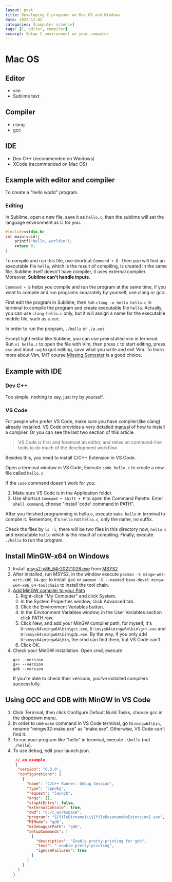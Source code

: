 ```yaml
---
layout: post
title: Developing C programs on Mac OS and Windows
date: 2022-12-02
categories: [computer science]
tags: [C, editor, compiler]
excerpt: Setup C environment on your computer
---
```

# Mac OS
## Editor
- vim
- Sublime text
## Compiler
- clang
- gcc
## IDE
- Dev C++ (recommended on Windows)
- XCode (recommended on Mac OS)


## Example with editor and compiler
To create a "hello world" program.
### Editing
In Sublime, open a new file, save it as `hello.c`, then the sublime will set the language environment as C for you.
```c
#include<stdio.h>
int main(void){
    printf("hello, world\n");
    return 0;
}
```
To compile and run this file, use shortcut `Command + B`. Then you will find an executable file `hello`, which is the result of compiling, is created in the same file.
Sublime itself doesn't have compiler, it uses external compiler. Moreover, **Sublime can't handle inputs**.

`Command + B` helps you compile and run the program at the same time, if you want to compile and run programs separately by yourself, use clang or gcc:

First edit the program in Sublime, then run `clang -o hello hello.c` in terminal to compile the program and create executable file `hello`. Actually, you can use `clang hello.c` only, but it will assign a name for the executable middle file, such as `a.out`.

In order to run the program, `./hello` or `./a.out`.

Except light editor like Sublime, you can use preinstalled vim in terminal. Run `vi hello.c` to open the file with Vim, then press `I` to start editing, press `esc` and input `:wq` to quit editing, save what you write and exit Vim.
To learn more about Vim, MIT course [Missing Semester](https://missing.csail.mit.edu/2020/editors/) is a good choice.

## Example with IDE
### Dev C++
Too simple, nothing to say, just try by yourself.
### VS Code
For people who prefer VS Code, make sure you have compiler(like clang) already installed. VS Code provides a very detailed [manual](https://code.visualstudio.com/docs/languages/cpp#_install-a-compiler) of how to install a compiler. Or you can see the last two section of this article.
> VS Code is first and foremost an editor, and relies on command-line tools to do much of the development workflow.

Besides this, you need to install C/C++ Extension in VS Code.

Open a terminal window in VS Code, Execute `code hello.c` to create a new file called `hello.c`.

If the `code` command doesn't work for you:
1. Make sure VS Code is in the Application folder.
2. Use shortcut `Command + Shift + P` to open the Command Palette. Enter `shell command`, choose "Install 'code' command in PATH".

After you finished programming in hello.c, execute `make hello` in terminal to compile it. Remember, it's `hello` not `hello.c`, only the name, no suffix.

Check the files by `ls -l`, there will be two files in this directory now, `hello.c` and executable `hello` which is the result of compiling. Finally, execute `./hello` to run the program.

## Install MinGW-x64 on Windows
1. Install [msys2-x86_64-20221028.exe](https://github.com/msys2/msys2-installer/releases/download/2022-10-28/msys2-x86_64-20221028.exe) from [MSYS2](https://www.msys2.org/#installation)
2. After installed, run MSYS2, in the window execute `pacman -S mingw-w64-ucrt-x86_64-gcc` to install gcc or `pacman -S --needed base-devel mingw-w64-x86_64-toolchain` to install the tool chain.
3. [Add MinGW compiler to your Path](https://stackoverflow.com/questions/5733220/how-do-i-add-the-mingw-bin-directory-to-my-system-path)
   1. Right-click "My Computer" and click System.
   2. In the System Properties window, click Advanced tab.
   3. Click the Environment Variables button. 
   4. In the Environment Variables window, in the User Variables section click PATH row. 
   5. Click New, and add your MinGW compiler path, for myself, it's `D:\msys64\mingw64\bin\gcc.exe`, `D:\msys64\mingw64\bin\g++.exe` and `D:\msys64\mingw64\bin\gdp.exe`. By the way, if you only add `D:\msys64\mingw64\bin`, the cmd can find them, but VS Code can't.
   6. Click OK. 
4. Check your MinGW installation. Open cmd, execute 
    ```shell
    gcc --version
    g++ --version
    gdb --version
    ```
   If you're able to check their versions, you've installed compilers successfully.
## Using GCC and GDB with MinGW in VS Code
1. Click Terminal, then click Configure Default Build Tasks, choose gcc in the dropdown menu.
2. In order to use `make` command in VS Code terminal, go to `mingw64\bin`, rename "mingw32-make.exe" as "make.exe". Otherwise, VS Code can't find it.
3. To run your program like "hello" in terminal, execute `.\hello` (not `./hello`).
4. To use debug, edit your launch.json.
   ```json
    // an example
    {
     "version": "0.2.0",
     "configurations": [
       {
         "name": "C/C++ Runner: Debug Session",
         "type": "cppdbg",
         "request": "launch",
         "args": [],
         "stopAtEntry": false,
         "externalConsole": true,
         "cwd": "d:/c_workspace",
         "program": "${fileDirname}\\${fileBasenameNoExtension}.exe",
         "MIMode": "gdb",
         "miDebuggerPath": "gdb",
         "setupCommands": [
           {
             "description": "Enable pretty-printing for gdb",
             "text": "-enable-pretty-printing",
             "ignoreFailures": true
           }
         ]
       }
     ]
   }
   ```
